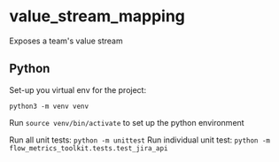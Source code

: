 # value_stream_mapping
Exposes a team's value stream

## Python

Set-up you virtual env for the project:

```
python3 -m venv venv
```

Run `source venv/bin/activate` to set up the python environment

Run all unit tests: `python -m unittest`
Run individual unit test: `python -m flow_metrics_toolkit.tests.test_jira_api`